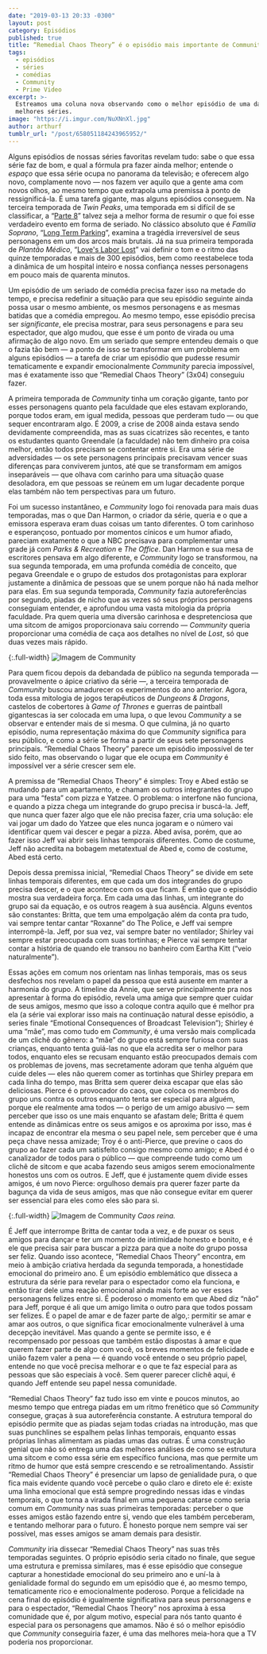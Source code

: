 ```yaml
---
date: "2019-03-13 20:33 -0300"
layout: post
category: Episódios
published: true
title: “Remedial Chaos Theory” é o episódio mais importante de Community
tags:
  - episódios
  - séries
  - comédias
  - Community
  - Prime Video
excerpt: >-
  Estreamos uma coluna nova observando como o melhor episódio de uma das
  melhores séries.
image: "https://i.imgur.com/NuXNnXl.jpg"
author: arthurf
tumblr_url: "/post/658051184243965952/"
---
```


Alguns episódios de nossas séries favoritas revelam tudo: sabe o que essa série faz de bom, e qual a fórmula pra fazer ainda melhor; entende o _espaço_ que essa série ocupa no panorama da televisão; e oferecem algo novo, complamente novo — nos fazem ver aquilo que a gente ama com novos olhos, ao mesmo tempo que extrapola uma premissa à ponto de ressignificá-la. É uma tarefa gigante, mas alguns episódios conseguem. Na terceira temporada de _Twin Peaks_, uma temporada em si difícil de se classificar, a “[Parte 8](https://twinpeaks.fandom.com/wiki/Part_8)” talvez seja a melhor forma de resumir o que foi esse verdadeiro evento em forma de seriado. No clássico absoluto que é _Família Soprano_, “[Long Term Parking](https://sopranos.fandom.com/wiki/Long_Term_Parking)”, examina a tragédia irreversível de seus personagens em um dos arcos mais brutais. Já na sua primeira temporada de _Plantão Médico_, “[Love's Labor Lost](https://er.fandom.com/wiki/Love%27s_Labor_Lost)” vai definir o tom e o ritmo das quinze temporadas e mais de 300 episódios, bem como reestabelece toda a dinâmica de um hospital inteiro e nossa confiança nesses personagens em pouco mais de quarenta minutos.

Um episódio de um seriado de comédia precisa fazer isso na metade do tempo, e precisa redefinir a situação para que seu episódio seguinte ainda possa usar o mesmo ambiente, os mesmos personagens e as mesmas batidas que a comédia empregou. Ao mesmo tempo, esse episódio precisa ser _significante_, ele precisa mostrar, para seus personagens e para seu espectador, que algo mudou, que esse é um ponto de virada ou uma afirmação de algo novo. Em um seriado que sempre entendeu demais o que o fazia tão bem — a ponto de isso se transformar em um problema em alguns episódios — a tarefa de criar um episódio que pudesse resumir tematicamente e expandir emocionalmente _Community_ parecia impossível, mas é exatamente isso que “Remedial Chaos Theory” (3x04) conseguiu fazer.

A primeira temporada de _Community_ tinha um coração gigante, tanto por esses personagens quanto pela faculdade que eles estavam explorando, porque todos eram, em igual medida, pessoas que perderam tudo — ou que sequer encontraram algo. É 2009, a crise de 2008 ainda estava sendo devidamente compreendida, mas as suas cicatrizes são recentes, e tanto os estudantes quanto Greendale (a faculdade) não tem dinheiro pra coisa melhor, então todos precisam se contentar entre si. Era uma série de adversidades — os sete personagens principais precisavam vencer suas diferenças para conviverem juntos, até que se transformam em amigos inseparáveis — que olhava com carinho para uma situação quase desoladora, em que pessoas se reúnem em um lugar decadente porque elas também não tem perspectivas para um futuro.

Foi um sucesso instantâneo, e _Community_ logo foi renovada para mais duas temporadas, mas o que Dan Harmon, o criador da série, queria e o que a emissora esperava eram duas coisas um tanto diferentes. O tom carinhoso e esperançoso, pontuado por momentos cínicos e um humor afiado, pareciam exatamente o que a NBC precisava para complementar uma grade já com _Parks & Recreation_ e _The Office_. Dan Harmon e sua mesa de escritores pensava em algo diferente, e _Community_ logo se transformou, na sua segunda temporada, em uma profunda comédia de conceito, que pegava Greendale e o grupo de estudos dos protagonistas para explorar justamente a dinâmica de pessoas que se unem porque não há nada melhor para elas. Em sua segunda temporada, _Community_ fazia autoreferências por segundo, piadas de nicho que as vezes só seus próprios personagens conseguiam entender, e aprofundou uma vasta mitologia da própria faculdade. Pra quem queria uma diversão carinhosa e despretenciosa que uma sitcom de amigos proporcionava saiu correndo — _Community_ queria proporcionar uma comédia de caça aos detalhes no nível de _Lost_, só que duas vezes mais rápido.

{:.full-width}
![Imagem de Community](https://i.imgur.com/kIDnTAk.png)

Para quem ficou depois da debandada de público na segunda temporada — provavelmente o ápice criativo da série —, a terceira temporada de _Community_ buscou amadurecer os experimentos do ano anterior. Agora, toda essa mitologia de jogos terapêuticos de _Dungeons & Dragons_, castelos de cobertores à _Game of Thrones_ e guerras de paintball gigantescas ia ser colocada em uma lupa, o que levou _Community_ a se observar e entender mais de si mesma. O que culmina, já no quarto episódio, numa representação máxima do que _Community_ significa para seu público, e como a série se forma a partir de seus sete personagens principais. “Remedial Chaos Theory” parece um episódio impossível de ter sido feito, mas observando o lugar que ele ocupa em _Community_ é impossível ver a série crescer sem ele.

A premissa de “Remedial Chaos Theory” é simples: Troy e Abed estão se mudando para um apartamento, e chamam os outros integrantes do grupo para uma “festa” com pizza e Yatzee. O problema: o interfone não funciona, e quando a pizza chega um integrande do grupo precisa ir buscá-la. Jeff, que nunca quer fazer algo que ele não precisa fazer, cria uma solução: ele vai jogar um dado do Yatzee que eles nunca jogaram e o número vai identificar quem vai descer e pegar a pizza. Abed avisa, porém, que ao fazer isso Jeff vai abrir seis linhas temporais diferentes. Como de costume, Jeff não acredita na bobagem metatextual de Abed e, como de costume, Abed está certo.

Depois dessa premissa inicial, “Remedial Chaos Theory” se divide em sete linhas temporais diferentes, em que cada um dos integrandes do grupo precisa descer, e o que acontece com os que ficam. É então que o episódio mostra sua verdadeira força. Em cada uma das linhas, um integrante do grupo sai da equação, e os outros reagem à sua ausência. Alguns eventos são constantes: Britta, que tem uma empolgação além da conta pra tudo, vai sempre tentar cantar “Roxanne” do The Police, e Jeff vai sempre interrompê-la. Jeff, por sua vez, vai sempre bater no ventilador; Shirley vai sempre estar preocupada com suas tortinhas; e Pierce vai sempre tentar contar a história de quando ele transou no banheiro com Eartha Kitt (“veio naturalmente”).

Essas ações em comum nos orientam nas linhas temporais, mas os seus desfechos nos revelam o papel da pessoa que está ausente em manter a harmonia do grupo. A timeline da Annie, que serve principalmente pra nos apresentar à forma do episódio, revela uma amiga que sempre quer cuidar de seus amigos, mesmo que isso a coloque contra aquilo que é melhor pra ela (a série vai explorar isso mais na continuação natural desse episódio, a series finale “Emotional Consequences of Broadcast Television”); Shirley é uma “mãe”, mas como tudo em _Community_, é uma versão mais complicada de um clichê do gênero: a “mãe” do grupo está sempre furiosa com suas crianças, enquanto tenta guiá-las no que ela acredita ser o melhor para todos, enquanto eles se recusam enquanto estão preocupados demais com os problemas de jovens, mas secretamente adoram que tenha alguém que cuide deles — eles não querem comer as tortinhas que Shirley prepara em cada linha do tempo, mas Britta sem querer deixa escapar que elas são deliciosas. Pierce é o provocador do caos, que coloca os membros do grupo uns contra os outros enquanto tenta ser especial para alguém, porque ele realmente ama todos — o perigo de um amigo abusivo — sem perceber que isso os une mais enquanto se afastam dele; Britta é quem entende as dinâmicas entre os seus amigos e os aproxima por isso, mas é incapaz de encontrar ela mesma o seu papel nele, sem perceber que é uma peça chave nessa amizade; Troy é o anti-Pierce, que previne o caos do grupo ao fazer cada um satisfeito consigo mesmo como amigo; e Abed é o canalizador de todos para o público — que compreende tudo como um clichê de sitcom e que acaba fazendo seus amigos serem emocionalmente honestos uns com os outros. E Jeff, que é justamente quem divide esses amigos, é um novo Pierce: orgulhoso demais pra querer fazer parte da bagunça da vida de seus amigos, mas que não consegue evitar em querer ser essencial para eles como eles são para si.

{:.full-width}
![Imagem de Community](https://i.imgur.com/odUMg4M.jpg)
_Caos reina._

É Jeff que interrompe Britta de cantar toda a vez, e de puxar os seus amigos para dançar e ter um momento de intimidade honesto e bonito, e é ele que precisa sair para buscar a pizza para que a noite do grupo possa ser feliz. Quando isso acontece, “Remedial Chaos Theory” encontra, em meio à ambição criativa herdada da segunda temporada, a honestidade emocional do primeiro ano. É um episódio emblemático que disseca a estrutura da série para revelar para o espectador como ela funciona, e então tirar dele uma reação emocional ainda mais forte ao ver esses personagens felizes entre si. É poderoso o momento em que Abed diz “não” para Jeff, porque é ali que um amigo limita o outro para que todos possam ser felizes. É o papel de amar e de fazer parte de algo,: permitir se amar e amar aos outros, o que significa ficar emocionalmente vulnerável à uma decepção inevitável. Mas quando a gente se permite isso, e é recompensado por pessoas que também estão dispostas à amar e que querem fazer parte de algo com você, os breves momentos de felicidade e união fazem valer a pena — é quando você entende o seu próprio papel, entende no que você precisa melhorar e o que te faz especial para as pessoas que são especiais à você. Sem querer parecer clichê aqui, é quando Jeff entende seu papel nessa comunidade.

“Remedial Chaos Theory” faz tudo isso em vinte e poucos minutos, ao mesmo tempo que entrega piadas em um ritmo frenético que só _Community_ consegue, graças à sua autoreferência constante. A estrutura temporal do episódio permite que as piadas sejam todas criadas na introdução, mas que suas punchlines se espalhem pelas linhas temporais, enquanto essas próprias linhas alimentam as piadas umas das outras. É uma construção genial que não só entrega uma das melhores análises de como se estrutura uma sitcom e como essa série em específico funciona, mas que permite um ritmo de humor que está sempre crescendo e se retroalimentando. Assistir “Remedial Chaos Theory” é presenciar um lapso de genialidade pura, o que fica mais evidente quando você percebe o quão claro e direto ele é: existe uma linha emocional que está sempre progredindo nessas idas e vindas temporais, o que torna a virada final em uma pequena catarse como seria comum em _Community_ nas suas primeiras temporadas: perceber o que esses amigos estão fazendo entre si, vendo que eles também perceberam, e tentando melhorar para o futuro. É honesto porque nem sempre vai ser possível, mas esses amigos se amam demais para desistir.

_Community_ iria dissecar “Remedial Chaos Theory” nas suas três temporadas seguintes. O próprio episódio seria citado no finale, que segue uma estrutura e premissa similares, mas é esse episódio que consegue capturar a honestidade emocional do seu primeiro ano e uní-la à genialidade formal do segundo em um episódio que é, ao mesmo tempo, tematicamente rico e emocionalmente poderoso. Porque a felicidade na cena final do episódio é igualmente significativa para seus personagens e para o espectador, “Remedial Chaos Theory” nos aproxima à essa comunidade que é, por algum motivo, especial para nós tanto quanto é especial para os personagens que amamos. Não é só o melhor episódio que _Community_ conseguiria fazer, é uma das melhores meia-hora que a TV poderia nos proporcionar.
